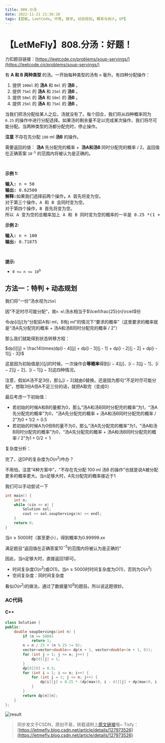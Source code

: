 ```yaml
---
title: 808.分汤
date: 2022-11-21 21:36:18
tags: [题解, LeetCode, 中等, 数学, 动态规划, 概率与统计, DP]
---
```


# 【LetMeFly】808.分汤：好题！

力扣题目链接：[https://leetcode.cn/problems/soup-servings/](https://leetcode.cn/problems/soup-servings/)

<p>有&nbsp;<strong>A&nbsp;和&nbsp;B 两种类型&nbsp;</strong>的汤。一开始每种类型的汤有&nbsp;<code>n</code>&nbsp;毫升。有四种分配操作：</p>

<ol>
	<li>提供 <code>100ml</code> 的 <strong>汤A</strong> 和 <code>0ml</code> 的 <strong>汤B</strong> 。</li>
	<li>提供 <code>75ml</code> 的 <strong>汤A</strong> 和 <code>25ml</code> 的 <strong>汤B</strong> 。</li>
	<li>提供 <code>50ml</code> 的 <strong>汤A</strong> 和 <code>50ml</code> 的 <strong>汤B</strong> 。</li>
	<li>提供 <code>25ml</code> 的 <strong>汤A</strong> 和 <code>75ml</code> 的 <strong>汤B</strong> 。</li>
</ol>

<p>当我们把汤分配给某人之后，汤就没有了。每个回合，我们将从四种概率同为 <code>0.25</code> 的操作中进行分配选择。如果汤的剩余量不足以完成某次操作，我们将尽可能分配。当两种类型的汤都分配完时，停止操作。</p>

<p><strong>注意&nbsp;</strong>不存在先分配 <code>100</code> ml <strong>汤B</strong> 的操作。</p>

<p>需要返回的值：&nbsp;<strong>汤A&nbsp;</strong>先分配完的概率 +&nbsp;&nbsp;<strong>汤A和汤B&nbsp;</strong>同时分配完的概率 / 2。返回值在正确答案&nbsp;<code>10<sup>-5</sup></code>&nbsp;的范围内将被认为是正确的。</p>

<p>&nbsp;</p>

<p><strong>示例 1:</strong></p>

<pre>
<strong>输入:</strong> n = 50
<strong>输出:</strong> 0.62500
<strong>解释:</strong>如果我们选择前两个操作<strong>，</strong>A 首先将变为空。
对于第三个操作，A 和 B 会同时变为空。
对于第四个操作，B 首先将变为空。<strong>
</strong>所以 A 变为空的总概率加上 A 和 B 同时变为空的概率的一半是 0.25 *(1 + 1 + 0.5 + 0)= 0.625。
</pre>

<p><strong>示例 2:</strong></p>

<pre>
<strong>输入:</strong> n = 100
<strong>输出:</strong> 0.71875
</pre>

<p>&nbsp;</p>

<p><strong>提示:</strong></p>

<ul>
	<li><code>0 &lt;= n &lt;= 10<sup>9</sup></code>​​​​​​​</li>
</ul>


    
## 方法一：特判 + 动态规划

我们将“一份”汤水视为```25ml```

因“不足时尽可能分配”，故```n ml```汤水相当于$\lceil\frac{25}{n}\rceil$份

令$dp[i][j]$为“分配前A有i ml，B有j ml”的情况下“要求的概率”（这里要求的概率就是“汤A先分配完的概率 + 汤A和汤B同时分配完的概率 / 2”）

那么我们就能得到状态转移方程：

$dp[i][j] = \frac14\times(dp[i - 4][j] + dp[i - 3][j - 1] + dp[i - 2][j - 2] + dp[i - 1][j - 3])$

这是因为初始值是$[i][j]$的时候，一次操作会**等概率**得到$[i - 4][j]$、$[i - 3][j - 1]$、$[i - 2][j - 2]$、$[i - 1][j - 3]$这四种情况。

注意，假如A汤不足$3$份，那么$[i - 3]$就由$0$替换。还是因为那句“不足时尽可能分配”，想取$3$份A但A不足三份的话，就把A取完（变成0）

最后考虑一下初始值：

+ 若初始的时候A和B的量都为0，那么“汤A和汤B同时分配完的概率”为1，“汤A先分配完的概率”为0，“汤A先分配完的概率 + 汤A和汤B同时分配完的概率 / 2”为$0+1/2=0.5$
+ 若初始的时候A为0但B的量不为0，那么“汤A先分配完的概率”为1，“汤A和汤B同时分配完的概率”为0，“汤A先分配完的概率 + 汤A和汤B同时分配完的概率 / 2”为$1+0/2=1$

复杂度分析：

完了，这DP的复杂度为$O(n^2)$咋办？

不用怕，注意“4种方案中”，“不存在先分配 100 ml 汤B 的操作”也就是说A被分配更多的概率更大。当$n$足够大时，$A$先分配完的概率接近于$1$

我们可以手动尝试一下

```cpp
int main() {
    int n;
    while (cin >> n) {
        Solution sol;
        cout << sol.soupServings(n) << endl;
    }
    return 0;
}
```

当$n\geq5000$时（甚至更小），得到概率为$0.99999.xx$

满足题目“返回值在正确答案$10^{-5}$的范围内将被认为是正确的”

因此，当$n$足够大时，直接返回$1$即可。

+ 时间复杂度$O(n^2)$或$O(1)$。当$n\geq 5000$时时间复杂度为$O(1)$，否则为$O(n^2)$
+ 空间复杂度：同时间复杂度

看似$O(n^2)$的做法，通过了数据量$10^9$的题目。所以说这题很妙。

### AC代码

#### C++

```cpp
class Solution {
public:
    double soupServings(int n) {
        if (n >= 5000)
            return 1;
        n = n / 25 + (n % 25 != 0);
        vector<vector<double>> dp(n + 1, vector<double>(n + 1, 0));
        for (int j = 1; j <= n; j++) {
            dp[0][j] = 1;
        }
        dp[0][0] = 0.5;
        for (int i = 1; i <= n; i++) {
            for (int j = 1; j <= n; j++) {
                dp[i][j] = 0.25 * (dp[max(0, i - 4)][j] + dp[max(0, i - 3)][max(0, j - 1)] + dp[max(0, i - 2)][max(0, j - 2)] + dp[max(0, i - 1)][max(0, j - 3)]);
            }
        }
        return dp[n][n];
    }
};
```

![result](https://img-blog.csdnimg.cn/2bff54f8c1a14ba18c4534e04387bd5c.jpeg#pic_center)

<!-- ![result.jpg](https://pic.leetcode.cn/1669038960-JGQGVK-result.jpg) -->

> 同步发文于CSDN，原创不易，转载请附上[原文链接](https://blog.tisfy.eu.org/2022/11/21/LeetCode%200808.%E5%88%86%E6%B1%A4/)哦~
> Tisfy：[https://letmefly.blog.csdn.net/article/details/127973526](https://letmefly.blog.csdn.net/article/details/127973526)
